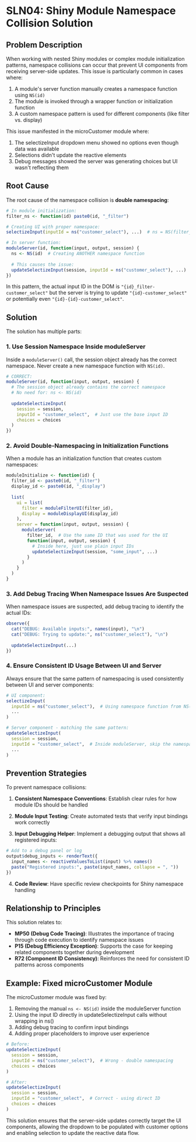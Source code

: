 # SLN04: Shiny Module Namespace Collision Solution

## Problem Description

When working with nested Shiny modules or complex module initialization patterns, namespace collisions can occur that prevent UI components from receiving server-side updates. This issue is particularly common in cases where:

1. A module's server function manually creates a namespace function using `NS(id)` 
2. The module is invoked through a wrapper function or initialization function
3. A custom namespace pattern is used for different components (like filter vs. display)

This issue manifested in the microCustomer module where:
1. The selectizeInput dropdown menu showed no options even though data was available
2. Selections didn't update the reactive elements
3. Debug messages showed the server was generating choices but UI wasn't reflecting them

## Root Cause

The root cause of the namespace collision is **double namespacing**:

```r
# In module initialization:
filter_ns <- function(id) paste0(id, "_filter")

# Creating UI with proper namespace:
selectizeInput(inputId = ns("customer_select"), ...)  # ns = NS(filter_ns(id))

# In server function:
moduleServer(id, function(input, output, session) {
  ns <- NS(id)  # Creating ANOTHER namespace function
  
  # This causes the issue:
  updateSelectizeInput(session, inputId = ns("customer_select"), ...)
})
```

In this pattern, the actual input ID in the DOM is `"{id}_filter-customer_select"` but the server is trying to update `"{id}-customer_select"` or potentially even `"{id}-{id}-customer_select"`.

## Solution

The solution has multiple parts:

### 1. Use Session Namespace Inside moduleServer

Inside a `moduleServer()` call, the session object already has the correct namespace. Never create a new namespace function with `NS(id)`.

```r
# CORRECT:
moduleServer(id, function(input, output, session) {
  # The session object already contains the correct namespace
  # No need for: ns <- NS(id)
  
  updateSelectizeInput(
    session = session,
    inputId = "customer_select",  # Just use the base input ID
    choices = choices
  )
})
```

### 2. Avoid Double-Namespacing in Initialization Functions

When a module has an initialization function that creates custom namespaces:

```r
moduleInitialize <- function(id) {
  filter_id <- paste0(id, "_filter")
  display_id <- paste0(id, "_display")
  
  list(
    ui = list(
      filter = moduleFilterUI(filter_id),
      display = moduleDisplayUI(display_id)
    ),
    server = function(input, output, session) {
      moduleServer(
        filter_id,  # Use the same ID that was used for the UI
        function(input, output, session) {
          # Inside here, just use plain input IDs
          updateSelectizeInput(session, "some_input", ...)
        }
      )
    }
  )
}
```

### 3. Add Debug Tracing When Namespace Issues Are Suspected

When namespace issues are suspected, add debug tracing to identify the actual IDs:

```r
observe({
  cat("DEBUG: Available inputs:", names(input), "\n")
  cat("DEBUG: Trying to update:", ns("customer_select"), "\n")
  
  updateSelectizeInput(...)
})
```

### 4. Ensure Consistent ID Usage Between UI and Server

Always ensure that the same pattern of namespacing is used consistently between UI and server components:

```r
# UI component:
selectizeInput(
  inputId = ns("customer_select"),  # Using namespace function from NS(id)
  ...
)

# Server component - matching the same pattern:
updateSelectizeInput(
  session = session,
  inputId = "customer_select",  # Inside moduleServer, skip the namespace
  ...
)
```

## Prevention Strategies

To prevent namespace collisions:

1. **Consistent Namespace Conventions**: Establish clear rules for how module IDs should be handled

2. **Module Input Testing**: Create automated tests that verify input bindings work correctly

3. **Input Debugging Helper**: Implement a debugging output that shows all registered inputs:

```r
# Add to a debug panel or log
output$debug_inputs <- renderText({
  input_names <- reactiveValuesToList(input) %>% names()
  paste("Registered inputs:", paste(input_names, collapse = ", "))
})
```

4. **Code Review**: Have specific review checkpoints for Shiny namespace handling

## Relationship to Principles

This solution relates to:

- **MP50 (Debug Code Tracing)**: Illustrates the importance of tracing through code execution to identify namespace issues
- **P15 (Debug Efficiency Exception)**: Supports the case for keeping related components together during development
- **R72 (Component ID Consistency)**: Reinforces the need for consistent ID patterns across components

## Example: Fixed microCustomer Module

The microCustomer module was fixed by:

1. Removing the manual `ns <- NS(id)` inside the moduleServer function
2. Using the input ID directly in updateSelectizeInput calls without wrapping in ns()
3. Adding debug tracing to confirm input bindings
4. Adding proper placeholders to improve user experience

```r
# Before:
updateSelectizeInput(
  session = session,
  inputId = ns("customer_select"),  # Wrong - double namespacing
  choices = choices
)

# After:
updateSelectizeInput(
  session = session,
  inputId = "customer_select",  # Correct - using direct ID
  choices = choices
)
```

This solution ensures that the server-side updates correctly target the UI components, allowing the dropdown to be populated with customer options and enabling selection to update the reactive data flow.